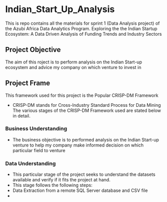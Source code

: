# Indian_Start_Up_Analysis

This is repo contains all the materials for sprint 1 (Data Analysis project) of the Azubi Africa Data Analytics Program.
Exploring the the Indian Startup Ecosystem: A Data Driven Analysis of Funding Trends and Industry Sectors

## Project Objective

The aim of this roject is to perform analysis on the Indian Start-up ecosystem and advice my company on which venture to invest in

## Project Frame

This framework used for this project is the Popular CRISP-DM Framework

- CRISP-DM stands for Cross-Industry Standard Process for Data Mining
  The various stages of the CRISP-DM Framework used are stated below in detail.

### Business Understanding

- The business objective is to performed analysis on the Indian Start-up venture to help my company make informed decision on which particular field to venture

### Data Understanding

- This particular stage of the project seeks to understand the datasets available and verify if it fits the project at hand.
- This stage follows the following steps:
- Data Extraction from a remote SQL Server database and CSV file
-
